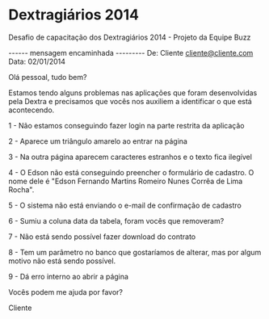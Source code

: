 # Dextragiários 2014

Desafio de capacitação dos Dextragiários 2014 - Projeto da Equipe Buzz

------ mensagem encaminhada ---------
De: Cliente <cliente@cliente.com>
Data: 02/01/2014

Olá pessoal, tudo bem?

Estamos tendo alguns problemas nas aplicações que foram desenvolvidas pela Dextra e precisamos que vocês nos auxiliem a identificar o que está acontecendo.

1 - Não estamos conseguindo fazer login na parte restrita da aplicação

2 - Aparece um triângulo amarelo ao entrar na página

3 - Na outra página aparecem caracteres estranhos e o texto fica ilegível

4 - O Edson não está conseguindo preencher o formulário de cadastro. O nome dele é "Edson Fernando Martins Romeiro Nunes Corrêa de Lima Rocha".

5 - O sistema não está enviando o e-mail de confirmação de cadastro

6 - Sumiu a coluna data da tabela, foram vocês que removeram?

7 - Não está sendo possível fazer download do contrato

8 - Tem um parâmetro no banco que gostaríamos de alterar, mas por algum motivo não está sendo possível.

9 - Dá erro interno ao abrir a página


Vocês podem me ajuda por favor?

Cliente

